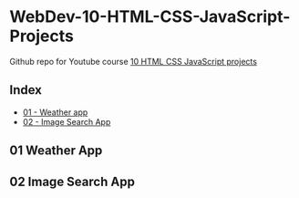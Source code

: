 # WebDev-10-HTML-CSS-JavaScript-Projects

Github repo for Youtube course [10 HTML CSS JavaScript projects](https://www.youtube.com/watch?v=g6v_vbqKYeU)

## Index

-   [01 - Weather app](#01-weather-app)
-   [02 - Image Search App](#02-image-search-app)

## 01 Weather App

## 02 Image Search App

